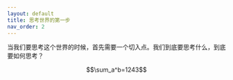 ```yaml
---
layout: default
title: 思考世界的第一步
nav_order: 2
---
```


当我们要思考这个世界的时候，首先需要一个切入点。我们到底要思考什么，到底要如何思考？

$$\sum_a^b=1243$$
